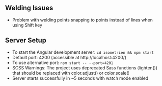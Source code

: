 ## Welding Issues
- Problem with welding points snapping to points instead of lines when using Shift key

## Server Setup
- To start the Angular development server: `cd isometrien && npm start`
- Default port: 4200 (accessible at http://localhost:4200/)
- To use alternative port: `npm start -- --port=4201`
- SCSS Warnings: The project uses deprecated Sass functions (lighten()) that should be replaced with color.adjust() or color.scale()
- Server starts successfully in ~5 seconds with watch mode enabled